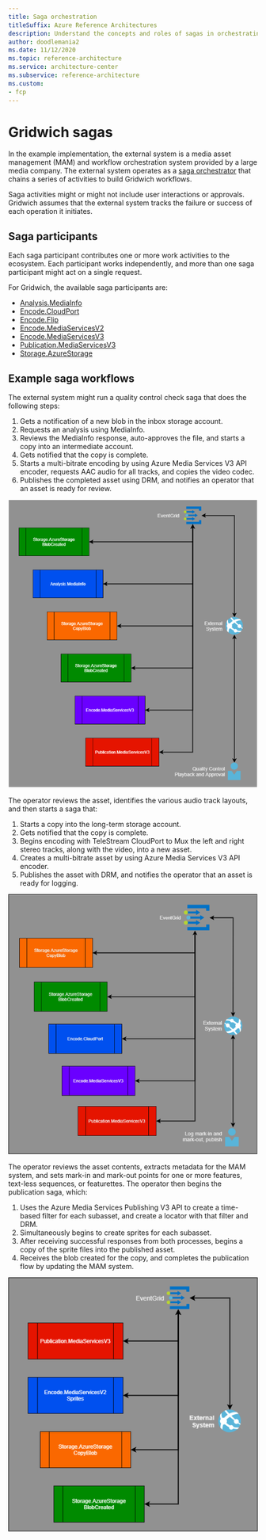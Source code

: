 ```yaml
---
title: Saga orchestration
titleSuffix: Azure Reference Architectures
description: Understand the concepts and roles of sagas in orchestrating Gridwich workflows.
author: doodlemania2
ms.date: 11/12/2020
ms.topic: reference-architecture
ms.service: architecture-center
ms.subservice: reference-architecture
ms.custom:
- fcp
---
```


# Gridwich sagas

In the example implementation, the external system is a media asset management (MAM) and workflow orchestration system provided by a large media company. The external system operates as a [saga orchestrator](https://microservices.io/patterns/data/saga.html) that chains a series of activities to build Gridwich workflows.

Saga activities might or might not include user interactions or approvals. Gridwich assumes that the external system tracks the failure or success of each operation it initiates.

## Saga participants

Each saga participant contributes one or more work activities to the ecosystem. Each participant works independently, and more than one saga participant might act on a single request.

For Gridwich, the available saga participants are:

- [Analysis.MediaInfo](https://github.com/mspnp/blob/main/gridwich/src/Gridwich.SagaParticipants.Analysis.MediaInfo/)
- [Encode.CloudPort](https://github.com/mspnp/blob/main/gridwich/src/Gridwich.SagaParticipants.Encode.CloudPort/)
- [Encode.Flip](https://github.com/mspnp/blob/main/gridwich/src/Gridwich.SagaParticipants.Encode.Flip/)
- [Encode.MediaServicesV2](https://github.com/mspnp/blob/main/gridwich/src/Gridwich.SagaParticipants.Encode.MediaServicesV2/)
- [Encode.MediaServicesV3](https://github.com/mspnp/blob/main/gridwich/src/Gridwich.SagaParticipants.Encode.MediaServicesV3/)
- [Publication.MediaServicesV3](https://github.com/mspnp/blob/main/gridwich/src/Gridwich.SagaParticipants.Publication.MediaServicesV3/)
- [Storage.AzureStorage](https://github.com/mspnp/blob/main/gridwich/src/Gridwich.SagaParticipants.Storage.AzureStorage/)

## Example saga workflows

The external system might run a quality control check saga that does the following steps:

1. Gets a notification of a new blob in the inbox storage account.
1. Requests an analysis using MediaInfo.
1. Reviews the MediaInfo response, auto-approves the file, and starts a copy into an intermediate account.
1. Gets notified that the copy is complete.
1. Starts a multi-bitrate encoding by using Azure Media Services V3 API encoder, requests AAC audio for all tracks, and copies the video codec.
1. Publishes the completed asset using DRM, and notifies an operator that an asset is ready for review.

![Diagram showing a quality control check saga.](media/quality-control-saga.png)

The operator reviews the asset, identifies the various audio track layouts, and then starts a saga that:

 1. Starts a copy into the long-term storage account.
 1. Gets notified that the copy is complete.
 1. Begins encoding with TeleStream CloudPort to Mux the left and right stereo tracks, along with the video, into a new asset.
 1. Creates a multi-bitrate asset by using Azure Media Services V3 API encoder.
 1. Publishes the asset with DRM, and notifies the operator that an asset is ready for logging.

![Diagram showing an asset creation saga.](media/logging-saga.png)

The operator reviews the asset contents, extracts metadata for the MAM system, and sets mark-in and mark-out points for one or more features, text-less sequences, or featurettes. The operator then begins the publication saga, which:

 1. Uses the Azure Media Services Publishing V3 API to create a time-based filter for each subasset, and create a locator with that filter and DRM.
 1. Simultaneously begins to create sprites for each subasset.
 1. After receiving successful responses from both processes, begins a copy of the sprite files into the published asset.
 1. Receives the blob created for the copy, and completes the publication flow by updating the MAM system.

![Diagram showing an asset publication saga.](media/publication-saga.png)

